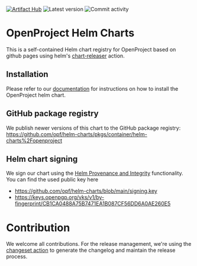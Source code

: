 [![Artifact Hub](https://img.shields.io/endpoint?url=https://artifacthub.io/badge/repository/openproject-helm-charts)](https://artifacthub.io/packages/search?repo=openproject-helm-charts)
![Latest version](https://img.shields.io/github/v/release/opf/helm-charts)
![Commit activity](https://img.shields.io/github/commit-activity/m/opf/helm-charts)

# OpenProject Helm Charts

This is a self-contained Helm chart registry for OpenProject based on github pages
using helm's [chart-releaser](https://github.com/helm/chart-releaser-action) action.



## Installation

Please refer to our [documentation](https://www.openproject.org/docs/installation-and-operations/installation/helm-chart/) for instructions on how to install the OpenProject helm chart.

## GitHub package registry

We publish newer versions of this chart to the GitHub package registry: https://github.com/opf/helm-charts/pkgs/container/helm-charts%2Fopenproject


## Helm chart signing

We sign our chart using the [Helm Provenance and Integrity](https://helm.sh/docs/topics/provenance/) functionality. You can find the used public key here

-  https://github.com/opf/helm-charts/blob/main/signing.key 
- https://keys.openpgp.org/vks/v1/by-fingerprint/CB1CA0488A75B7471EA1B087CF56DD6A0AE260E5

# Contribution

We welcome all contributions. For the release management, we're using the [changeset action](https://github.com/changesets/action) to generate the changelog and maintain the release process.